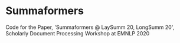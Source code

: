 # Summaformers
Code for the Paper, 'Summaformers @ LaySumm 20, LongSumm 20', Scholarly Document Processing Workshop at EMNLP 2020

